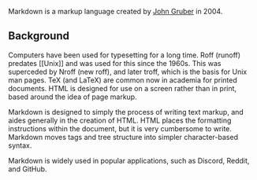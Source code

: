 Markdown is a markup language created by [John Gruber](https://daringfireball.net) in 2004.

## Background

Computers have been used for typesetting for a long time.  Roff (runoff) predates [[Unix]] and was used for this since the 1960s.  This was superceded by Nroff (new roff), and later troff, which is the basis for Unix man pages.  TeX (and LaTeX) are common now in academia for printed documents.  HTML is designed for use on a screen rather than in print, based around the idea of page markup.

Markdown is designed to simply the process of writing text markup, and aides generally in the creation of HTML.  HTML places the formatting instructions within the document, but it is very cumbersome to write.  Markdown moves tags and tree structure into simpler character-based syntax.

Markdown is widely used in popular applications, such as Discord, Reddit, and GitHub.